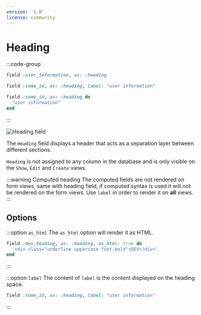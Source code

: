 ```yaml
---
version: '1.0'
license: community
---
```


# Heading

:::code-group
```ruby [Field id]
field :user_information, as: :heading
```

```ruby [Label]
field :some_id, as: :heading, label: "user information"
```

```ruby [Computed]
field :some_id, as: :heading do
  "user information"
end
```
:::


<img :src="('/assets/img/fields/heading.png')" alt="Heading field" class="border mb-4" />

The `Heading` field displays a header that acts as a separation layer between different sections.

`Heading` is not assigned to any column in the database and is only visible on the `Show`, `Edit` and `Create` views.

:::warning Computed heading
The computed fields are not rendered on form views, same with heading field, if computed syntax is used it will not be rendered on the form views. Use `label` in order to render it on **all** views.
:::

## Options

:::option `as_html`
The `as_html` option will render it as HTML.

```ruby
field :dev_heading, as: :heading, as_html: true do
  '<div class="underline uppercase font-bold">DEV</div>'
end
```

<!-- @include: ./../common/default_boolean_false.md -->
:::

:::option `label`
The content of `label` is the content displayed on the heading space.

```ruby
field :some_id, as: :heading, label: "user information"
```
:::
